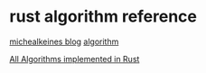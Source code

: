 # rust algorithm reference

[michealkeines blog](https://medium.com/@michealkeines)
[algorithm](https://github.com/michealkeines/Rust/tree/main/Ds_Algos/Algorithms)

[All Algorithms implemented in Rust](https://github.com/TheAlgorithms/Rust)
